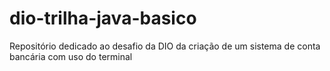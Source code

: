 # dio-trilha-java-basico
Repositório dedicado ao desafio da DIO da criação de um sistema de conta bancária com uso do terminal
